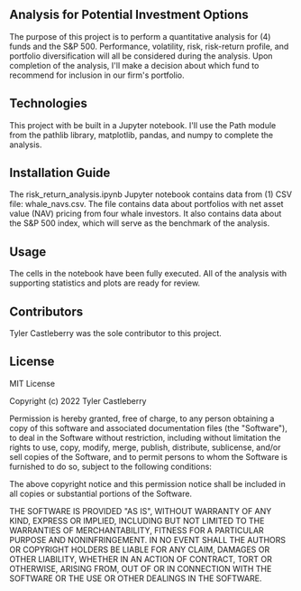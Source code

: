 ## Analysis for Potential Investment Options

The purpose of this project is to perform a quantitative analysis for (4) funds and the S&P 500. Performance, volatility, risk, risk-return profile, and portfolio diversification
will all be considered during the analysis. Upon completion of the analysis, I'll make a decision about which fund to recommend for inclusion in our firm's portfolio. 

## Technologies

This project with be built in a Jupyter notebook. I'll use the Path module from the pathlib library, matplotlib, pandas, and numpy to complete the analysis.

## Installation Guide

The risk_return_analysis.ipynb Jupyter notebook contains data from (1) CSV file: whale_navs.csv. The file contains data about portfolios with net asset value (NAV) pricing from
four whale investors. It also contains data about the S&P 500 index, which will serve as the benchmark of the analysis.

## Usage

The cells in the notebook have been fully executed. All of the analysis with supporting statistics and plots are ready for review. 

## Contributors

Tyler Castleberry was the sole contributor to this project.

## License

MIT License

Copyright (c) 2022 Tyler Castleberry

Permission is hereby granted, free of charge, to any person obtaining a copy
of this software and associated documentation files (the "Software"), to deal
in the Software without restriction, including without limitation the rights
to use, copy, modify, merge, publish, distribute, sublicense, and/or sell
copies of the Software, and to permit persons to whom the Software is
furnished to do so, subject to the following conditions:

The above copyright notice and this permission notice shall be included in all
copies or substantial portions of the Software.

THE SOFTWARE IS PROVIDED "AS IS", WITHOUT WARRANTY OF ANY KIND, EXPRESS OR
IMPLIED, INCLUDING BUT NOT LIMITED TO THE WARRANTIES OF MERCHANTABILITY,
FITNESS FOR A PARTICULAR PURPOSE AND NONINFRINGEMENT. IN NO EVENT SHALL THE
AUTHORS OR COPYRIGHT HOLDERS BE LIABLE FOR ANY CLAIM, DAMAGES OR OTHER
LIABILITY, WHETHER IN AN ACTION OF CONTRACT, TORT OR OTHERWISE, ARISING FROM,
OUT OF OR IN CONNECTION WITH THE SOFTWARE OR THE USE OR OTHER DEALINGS IN THE
SOFTWARE.